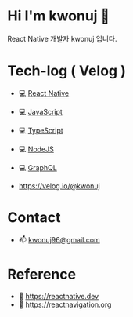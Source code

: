 
# Hi I'm kwonuj 👋
React Native 개발자 kwonuj 입니다.

# Tech-log ( Velog )
- 💻 [React Native](https://velog.io/@kwonuj/series/React-Native)
- 💻 [JavaScript](https://velog.io/@kwonuj/series/JavaScript)
- 💻 [TypeScript](https://velog.io/@kwonuj/series/TypeScript)
- 💻 [NodeJS](https://velog.io/@kwonuj/series/NodeJS)
- 💻 [GraphQL](https://velog.io/@kwonuj/series/GraphQL)

- https://velog.io/@kwonuj

# Contact
- 📫 kwonuj96@gmail.com

# Reference
- 📌 https://reactnative.dev
- 📌 https://reactnavigation.org
